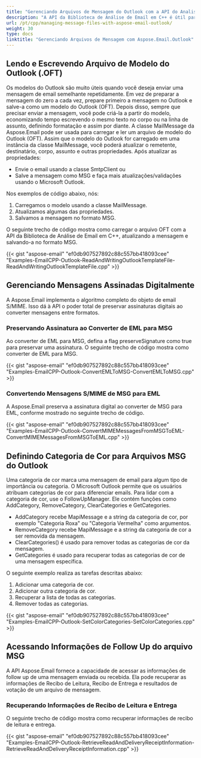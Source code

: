```yaml
---
title: "Gerenciando Arquivos de Mensagem do Outlook com a API do Analisador de Email em C++"
description: "A API da Biblioteca de Análise de Email em C++ é útil para ler, escrever arquivos de modelo OFT do Outlook, gerenciar mensagens assinadas digitalmente, definir categorias de cor e acessar informações de recibo de entrega."
url: /pt/cpp/managing-message-files-with-aspose-email-outlook/
weight: 30
type: docs
linktitle: "Gerenciando Arquivos de Mensagem com Aspose.Email.Outlook"
---
```


## **Lendo e Escrevendo Arquivo de Modelo do Outlook (.OFT)**
Os modelos do Outlook são muito úteis quando você deseja enviar uma mensagem de email semelhante repetidamente. Em vez de preparar a mensagem do zero a cada vez, prepare primeiro a mensagem no Outlook e salve-a como um modelo do Outlook (OFT). Depois disso, sempre que precisar enviar a mensagem, você pode criá-la a partir do modelo, economizando tempo escrevendo o mesmo texto no corpo ou na linha de assunto, definindo formatação e assim por diante. A classe MailMessage da Aspose.Email pode ser usada para carregar e ler um arquivo de modelo do Outlook (OFT). Assim que o modelo do Outlook for carregado em uma instância da classe MailMessage, você poderá atualizar o remetente, destinatário, corpo, assunto e outras propriedades. Após atualizar as propriedades:

- Envie o email usando a classe SmtpClient ou
- Salve a mensagem como MSG e faça mais atualizações/validações usando o Microsoft Outlook.

Nos exemplos de código abaixo, nós:

1. Carregamos o modelo usando a classe MailMessage.
1. Atualizamos algumas das propriedades.
1. Salvamos a mensagem no formato MSG.

O seguinte trecho de código mostra como carregar o arquivo OFT com a API da Biblioteca de Análise de Email em C++, atualizando a mensagem e salvando-a no formato MSG.

{{< gist "aspose-email" "ef0db907527892c88c557bb418093cee" "Examples-EmailCPP-Outlook-ReadAndWritingOutlookTemplateFile-ReadAndWritingOutlookTemplateFile.cpp" >}}

## **Gerenciando Mensagens Assinadas Digitalmente**
A Aspose.Email implementa o algoritmo completo do objeto de email S/MIME. Isso dá à API o poder total de preservar assinaturas digitais ao converter mensagens entre formatos.

### **Preservando Assinatura ao Converter de EML para MSG**
Ao converter de EML para MSG, defina a flag preserveSignature como true para preservar uma assinatura. O seguinte trecho de código mostra como converter de EML para MSG.

{{< gist "aspose-email" "ef0db907527892c88c557bb418093cee" "Examples-EmailCPP-Outlook-ConvertEMLToMSG-ConvertEMLToMSG.cpp" >}}

### **Convertendo Mensagens S/MIME de MSG para EML**
A Aspose.Email preserva a assinatura digital ao converter de MSG para EML, conforme mostrado no seguinte trecho de código.

{{< gist "aspose-email" "ef0db907527892c88c557bb418093cee" "Examples-EmailCPP-Outlook-ConvertMIMEMessagesFromMSGToEML-ConvertMIMEMessagesFromMSGToEML.cpp" >}}

## **Definindo Categoria de Cor para Arquivos MSG do Outlook**
Uma categoria de cor marca uma mensagem de email para algum tipo de importância ou categoria. O Microsoft Outlook permite que os usuários atribuam categorias de cor para diferenciar emails. Para lidar com a categoria de cor, use o FollowUpManager. Ele contém funções como AddCategory, RemoveCategory, ClearCategories e GetCategories.

- AddCategory recebe MapiMessage e a string da categoria de cor, por exemplo "Categoria Roxa" ou "Categoria Vermelha" como argumentos.
- RemoveCategory recebe MapiMessage e a string da categoria de cor a ser removida da mensagem.
- ClearCategories() é usado para remover todas as categorias de cor da mensagem.
- GetCategories é usado para recuperar todas as categorias de cor de uma mensagem específica.

O seguinte exemplo realiza as tarefas descritas abaixo:

1. Adicionar uma categoria de cor.
1. Adicionar outra categoria de cor.
1. Recuperar a lista de todas as categorias.
1. Remover todas as categorias.

{{< gist "aspose-email" "ef0db907527892c88c557bb418093cee" "Examples-EmailCPP-Outlook-SetColorCategories-SetColorCategories.cpp" >}}

## **Acessando Informações de Follow Up do arquivo MSG**
A API Aspose.Email fornece a capacidade de acessar as informações de follow up de uma mensagem enviada ou recebida. Ela pode recuperar as informações de Recibo de Leitura, Recibo de Entrega e resultados de votação de um arquivo de mensagem.

### **Recuperando Informações de Recibo de Leitura e Entrega**
O seguinte trecho de código mostra como recuperar informações de recibo de leitura e entrega.

{{< gist "aspose-email" "ef0db907527892c88c557bb418093cee" "Examples-EmailCPP-Outlook-RetrieveReadAndDeliveryReceiptInformation-RetrieveReadAndDeliveryReceiptInformation.cpp" >}}